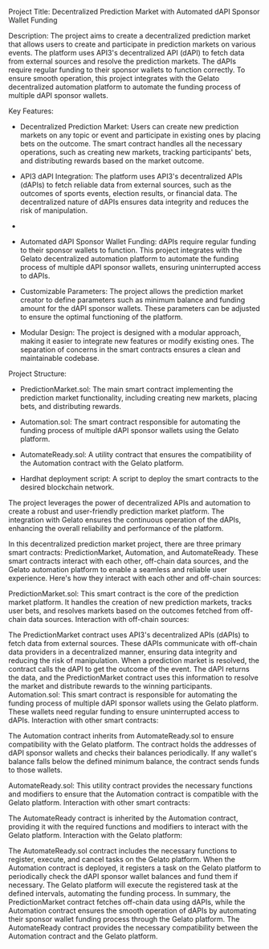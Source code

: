 Project Title: Decentralized Prediction Market with Automated dAPI Sponsor Wallet Funding

Description: The project aims to create a decentralized prediction market that allows users to create and participate in prediction markets on various events. The platform uses API3's decentralized API (dAPI) to fetch data from external sources and resolve the prediction markets. The dAPIs require regular funding to their sponsor wallets to function correctly. To ensure smooth operation, this project integrates with the Gelato decentralized automation platform to automate the funding process of multiple dAPI sponsor wallets. 

Key Features: 

* Decentralized Prediction Market: Users can create new prediction markets on any topic or event and participate in 
existing ones by placing bets on the outcome. The smart contract handles all the necessary operations, such as creating new markets, tracking participants' bets, and distributing rewards based on the market outcome. 

* API3 dAPI Integration: The platform uses API3's decentralized APIs (dAPIs) to fetch reliable data from external sources, such as the outcomes of sports events, election results, or financial data. The decentralized nature of dAPIs ensures data integrity and reduces the risk of manipulation. 
* 
* Automated dAPI Sponsor Wallet Funding: dAPIs require regular funding to their sponsor wallets to function. This project integrates with the Gelato decentralized automation platform to automate the funding process of multiple dAPI sponsor wallets, ensuring uninterrupted access to dAPIs. 

* Customizable Parameters: The project allows the prediction market creator to define parameters such as minimum balance and funding amount for the dAPI sponsor wallets. These parameters can be adjusted to ensure the optimal functioning of the platform. 

* Modular Design: The project is designed with a modular approach, making it easier to integrate new features or modify existing ones. The separation of concerns in the smart contracts ensures a clean and maintainable codebase. 

Project Structure: 
* PredictionMarket.sol: The main smart contract implementing the prediction market functionality, including creating new markets, placing bets, and distributing rewards. 

* Automation.sol: The smart contract responsible for automating the funding process of multiple dAPI sponsor wallets using the Gelato platform. 

* AutomateReady.sol: A utility contract that ensures the compatibility of the Automation contract with the Gelato platform. 

* Hardhat deployment script: A script to deploy the smart contracts to the desired blockchain network. 

The project leverages the power of decentralized APIs and automation to create a robust and user-friendly prediction market platform. The integration with Gelato ensures the continuous operation of the dAPIs, enhancing the overall reliability and performance of the platform.

In this decentralized prediction market project, there are three primary smart contracts: PredictionMarket, Automation, and AutomateReady. These smart contracts interact with each other, off-chain data sources, and the Gelato automation platform to enable a seamless and reliable user experience. Here's how they interact with each other and off-chain sources:

PredictionMarket.sol:
    This smart contract is the core of the prediction market platform. It handles the creation of new prediction markets, tracks user bets, and resolves markets based on the outcomes fetched from off-chain data sources.
Interaction with off-chain sources:

The PredictionMarket contract uses API3's decentralized APIs (dAPIs) to fetch data from external sources. These dAPIs communicate with off-chain data providers in a decentralized manner, ensuring data integrity and reducing the risk of manipulation.
When a prediction market is resolved, the contract calls the dAPI to get the outcome of the event. The dAPI returns the data, and the PredictionMarket contract uses this information to resolve the market and distribute rewards to the winning participants.
Automation.sol:
This smart contract is responsible for automating the funding process of multiple dAPI sponsor wallets using the Gelato platform. These wallets need regular funding to ensure uninterrupted access to dAPIs.
Interaction with other smart contracts:

The Automation contract inherits from AutomateReady.sol to ensure compatibility with the Gelato platform.
The contract holds the addresses of dAPI sponsor wallets and checks their balances periodically. If any wallet's balance falls below the defined minimum balance, the contract sends funds to those wallets.

AutomateReady.sol:
This utility contract provides the necessary functions and modifiers to ensure that the Automation contract is compatible with the Gelato platform.
Interaction with other smart contracts:

The AutomateReady contract is inherited by the Automation contract, providing it with the required functions and modifiers to interact with the Gelato platform.
Interaction with the Gelato platform:

The AutomateReady.sol contract includes the necessary functions to register, execute, and cancel tasks on the Gelato platform.
When the Automation contract is deployed, it registers a task on the Gelato platform to periodically check the dAPI sponsor wallet balances and fund them if necessary. The Gelato platform will execute the registered task at the defined intervals, automating the funding process.
In summary, the PredictionMarket contract fetches off-chain data using dAPIs, while the Automation contract ensures the smooth operation of dAPIs by automating their sponsor wallet funding process through the Gelato platform. The AutomateReady contract provides the necessary compatibility between the Automation contract and the Gelato platform.
